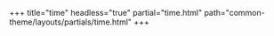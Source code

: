 +++
title="time"
headless="true"
partial="time.html"
path="common-theme/layouts/partials/time.html"
+++


